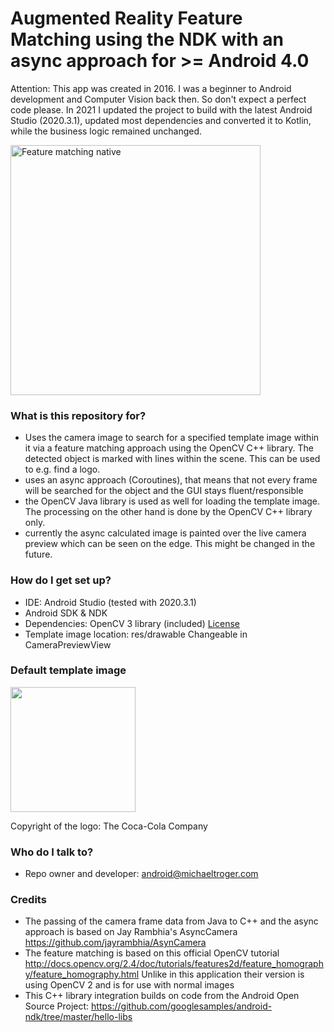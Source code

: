 # Augmented Reality Feature Matching using the NDK with an async approach for >= Android 4.0
Attention: This app was created in 2016. I was a beginner to Android development and Computer Vision back then. So don't expect a perfect code please. In 2021 I updated the project to build with the latest Android Studio (2020.3.1), updated most dependencies and converted it to Kotlin, while the business logic remained unchanged.

<img src="/featurematchingnative.png" alt="Feature matching native" width="400px"/>

### What is this repository for?
* Uses the camera image to search for a specified template image within it via a feature matching approach using the OpenCV C++ library. The detected object is marked with lines within the scene. This can be used to e.g. find a logo.
* uses an async approach (Coroutines), that means that not every frame will be searched for the object and the GUI stays fluent/responsible
* the OpenCV Java library is used as well for loading the template image. The processing on the other hand is done by the OpenCV C++ library only. 
* currently the async calculated image is painted over the live camera preview which can be seen on the edge. This might be changed in the future.

### How do I get set up?
* IDE: Android Studio (tested with 2020.3.1)
* Android SDK & NDK
* Dependencies: OpenCV 3 library (included) [License](/opencv-3-4-15/LICENSE)
* Template image location: res/drawable Changeable in CameraPreviewView

### Default template image
<img src="/app/src/main/res/drawable/coca_cola.bmp" alt="" width="200px"/>

Copyright of the logo: The Coca-Cola Company

### Who do I talk to?
* Repo owner and developer: android@michaeltroger.com

### Credits
* The passing of the camera frame data from Java to C++ and the async approach is based on Jay Rambhia's AsyncCamera  https://github.com/jayrambhia/AsynCamera
* The feature matching is based on this official OpenCV tutorial http://docs.opencv.org/2.4/doc/tutorials/features2d/feature_homography/feature_homography.html Unlike in this application their version is using OpenCV 2 and is for use with normal images
* This C++ library integration builds on code from the Android Open Source Project: https://github.com/googlesamples/android-ndk/tree/master/hello-libs
